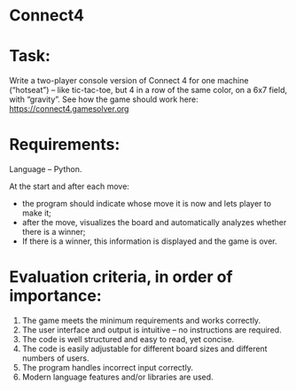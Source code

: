 # Connect4

# Task:

Write a two-player console version of Connect 4 for one machine (“hotseat”)
– like tic-tac-toe, but 4 in a row of the same color, on a 6x7 field, with “gravity”.
See how the game should work here: https://connect4.gamesolver.org

# Requirements:

Language – Python.

At the start and after each move:

- the program should indicate whose move it is now and lets player to make it;
- after the move, visualizes the board and automatically analyzes whether there is a
  winner;
- If there is a winner, this information is displayed and the game is over.

# Evaluation criteria, in order of importance:

1. The game meets the minimum requirements and works correctly.
2. The user interface and output is intuitive – no instructions are required.
3. The code is well structured and easy to read, yet concise.
4. The code is easily adjustable for different board sizes and different numbers of users.
5. The program handles incorrect input correctly.
6. Modern language features and/or libraries are used.
